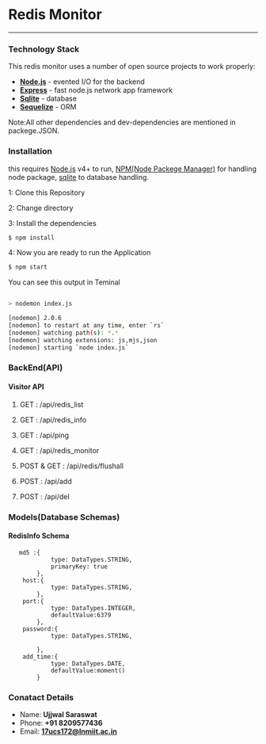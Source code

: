 # Redis Monitor
---------------------------------------

### Technology Stack

This redis monitor uses a number of open source projects to work properly:

* **[Node.js](https://nodejs.org/)** - evented I/O for the backend
* **[Express](http://expressjs.com/)** - fast node.js network app framework
* **[Sqlite](https://www.sqlite.org/)** - database 
* **[Sequelize](https://sequelize.org/)** - ORM


Note:All other dependencies and dev-dependencies are mentioned in packege.JSON. </p>


### Installation

this requires [Node.js](https://nodejs.org/) v4+ to run, [NPM(Node Packege Manager)]() for handling node package, [sqlite]() to database handling.

1: Clone this Repository

2: Change directory

3: Install the dependencies

```sh
$ npm install
```

4: Now you are ready to run the Application
```sh
$ npm start
```
You can see this output in Teminal
```sh

> nodemon index.js

[nodemon] 2.0.6
[nodemon] to restart at any time, enter `rs`
[nodemon] watching path(s): *.*
[nodemon] watching extensions: js,mjs,json
[nodemon] starting `node index.js`

```

### BackEnd(API)

#### Visitor API
  1. GET : /api/redis_list
     
  2. GET : /api/redis_info
     
  3. GET : /api/ping
     
  4. GET : /api/redis_monitor
    
  5. POST & GET : /api/redis/flushall
  6. POST : /api/add
  7. POST : /api/del
   

### Models(Database Schemas)
#### RedisInfo Schema
```
   md5 :{
            type: DataTypes.STRING,
            primaryKey: true
        },
    host:{
            type: DataTypes.STRING,
        },
    port:{
            type: DataTypes.INTEGER,
            defaultValue:6379
        },
    password:{
            type: DataTypes.STRING,

        },
    add_time:{
            type: DataTypes.DATE,
            defaultValue:moment()
        }
```

 



### Conatact Details
* Name: **Ujjwal Saraswat**
* Phone: **+91 8209577436**
* Email: **17ucs172@lnmiit.ac.in**


